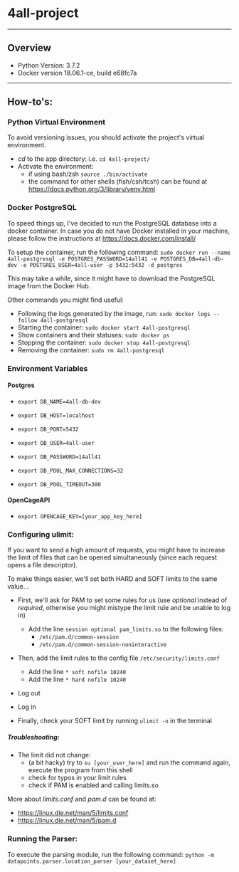 # 4all-project

---
## Overview

- Python Version: 3.7.2
- Docker version 18.06.1-ce, build e68fc7a

---
## How-to's:
### Python Virtual Environment
To avoid versioning issues, you should activate the project's virtual environment.
- _cd_ to the app directory: i.e. `cd 4all-project/`
- Activate the environment:
  - if using bash/zsh `source ./bin/activate`
  - the command for other shells (fish/csh/tcsh) can be found at https://docs.python.org/3/library/venv.html

### Docker PostgreSQL
To speed things up, I've decided to run the PostgreSQL database into a docker container.
In case you do not have Docker installed in your machine, please follow the instructions at https://docs.docker.com/install/ 

To setup the container, run the following command: `sudo docker run --name 4all-postgresql -e POSTGRES_PASSWORD=14all41 -e POSTGRES_DB=4all-db-dev -e POSTGRES_USER=4all-user -p 5432:5432 -d postgres`

This may take a while, since it might have to download the PostgreSQL image from the Docker Hub.

Other commands you might find useful:
- Following the logs generated by the image, run: `sudo docker logs --follow 4all-postgresql`
- Starting the container: `sudo docker start 4all-postgresql`
- Show containers and their statuses: `sudo docker ps`
- Stopping the container: `sudo docker stop 4all-postgresql`
- Removing the container: `sudo rm 4all-postgresql`

### Environment Variables
#### Postgres

- `export DB_NAME=4all-db-dev`

- `export DB_HOST=localhost`
- `export DB_PORT=5432`

- `export DB_USER=4all-user`
- `export DB_PASSWORD=14all41`

- `export DB_POOL_MAX_CONNECTIONS=32`
- `export DB_POOL_TIMEOUT=300`

#### OpenCageAPI
- `export OPENCAGE_KEY=[your_app_key_here]`


### Configuring ulimit:
If you want to send a high amount of requests, you might have to increase the limit of files that can be opened simultaneously (since each request opens a file descriptor).

To make things easier, we'll set both HARD and SOFT limits to the same value...

- First, we'll ask for PAM to set some rules for us (use _optional_ instead of _required_, otherwise you might mistype the limit rule and be unable to log in)
  - Add the line `session optional pam_limits.so` to the following files:
    - `/etc/pam.d/common-session`
    - `/etc/pam.d/common-session-noninteractive`

- Then, add the limit rules to the config file `/etc/security/limits.conf`
  - Add the line `* soft nofile 10240`
  - Add the line `* hard nofile 10240`

- Log out
- Log in

- Finally, check your SOFT limit by running `ulimit -n` in the terminal

##### Troubleshooting:
- The limit did not change:
  - (a bit hacky) try to `su [your_user_here]` and run the command again, execute the program from this shell
  - check for typos in your limit rules
  - check if PAM is enabled and calling limits.so

More about _limits.conf_ and _pam.d_ can be found at:
- https://linux.die.net/man/5/limits.conf
- https://linux.die.net/man/5/pam.d


### Running the Parser:
To execute the parsing module, run the following command: `python -m datapoints.parser.location_parser [your_dataset_here]`
